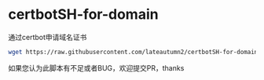 # certbotSH-for-domain
通过certbot申请域名证书
``` bash
wget https://raw.githubusercontent.com/lateautumn2/certbotSH-for-domain/main/certbot.sh
```
如果您认为此脚本有不足或者BUG，欢迎提交PR，thanks
